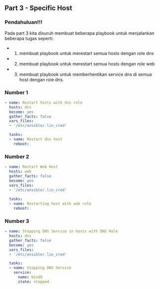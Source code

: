 ## Part 3 - Specific Host
### Pendahuluan!!!
Pada part 3 kita disuruh membuat beberapa playbook untuk menjalankan beberapa tugas seperti:
- 1. membuat playbook untuk merestart semua hosts dengan role dns
- 2. membuat playbook untuk merestart semua hosts dengan role web
- 3. membuat playbook untuk memberhentikan service dns di semua host dengan role dns.

### Number 1
```yml
- name: Restart hosts with dns role
  hosts: dns
  become: yes
  gather_facts: false
  vars_files:
  - '/etc/ansible/.lin_cred'

  tasks:
  - name: Restart dns host
    reboot:
```
### Number 2
```yml
- name: Restart Web Host
  hosts: web
  gather_facts: false
  become: yes
  vars_files:
  - '/etc/ansible/.lin_cred'
  
  tasks:
  - name: Restarting host with web role
    reboot:
```
### Number 3
```yml
- name: Stopping DNS Service in hosts with DNS Role
  hosts: dns
  gather_facts: false
  become: yes
  vars_files:
  - '/etc/ansible/.lin_cred'

  tasks:
  - name: Stopping DNS Service
    service:
      name: bind9
      state: stopped
```

